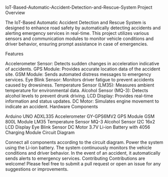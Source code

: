 IoT-Based-Automatic-Accident-Detection-and-Rescue-System
Project Overview

The IoT-Based Automatic Accident Detection and Rescue System is designed to enhance road safety by automatically detecting accidents and alerting emergency services in real-time. This project utilizes various sensors and communication modules to monitor vehicle conditions and driver behavior, ensuring prompt assistance in case of emergencies.

Features

Accelerometer Sensor: Detects sudden changes in acceleration indicative of accidents.
GPS Module: Provides accurate location data of the accident site.
GSM Module: Sends automated distress messages to emergency services.
Eye Blink Sensor: Monitors driver fatigue to prevent accidents caused by drowsiness.
Temperature Sensor (LM35): Measures ambient temperature for environmental data.
Alcohol Sensor (MQ-3): Detects alcohol levels to prevent drunk driving.
LCD Display: Provides real-time information and status updates.
DC Motor: Simulates engine movement to indicate an accident.
Hardware Components

Arduino UNO
ADXL335 Accelerometer
GY-GPS6MV2 GPS Module
GSM 800L Module
LM35 Temperature Sensor
MQ-3 Alcohol Sensor
I2C 16x2 LCD Display
Eye Blink Sensor
DC Motor
3.7V Li-ion Battery with 4056 Charging Module
Circuit Diagram




Connect all components according to the circuit diagram.
Power the system using the Li-ion battery.
The system continuously monitors the vehicle conditions and driver behavior.
In the event of an accident, it automatically sends alerts to emergency services.
Contributing Contributions are welcome! Please feel free to submit a pull request or open an issue for any suggestions or improvements.
